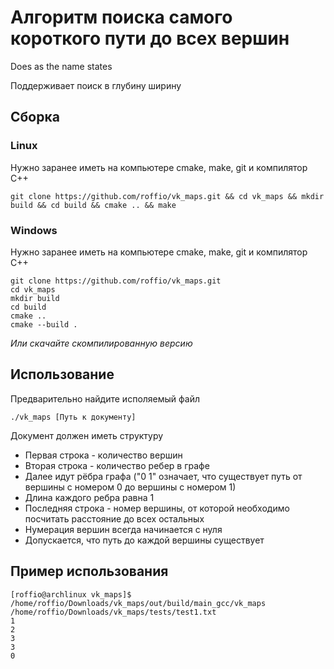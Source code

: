 # Алгоритм поиска самого короткого пути до всех вершин
Does as the name states

Поддерживает поиск в глубину ширину
## Сборка
### Linux
Нужно заранее иметь на компьютере cmake, make, git и компилятор C++
```
git clone https://github.com/roffio/vk_maps.git && cd vk_maps && mkdir build && cd build && cmake .. && make
```
### Windows 
Нужно заранее иметь на компьютере cmake, make, git и компилятор C++
```
git clone https://github.com/roffio/vk_maps.git
cd vk_maps
mkdir build
cd build
cmake ..
cmake --build .
```

_Или скачайте скомпилированную версию_
## Использование
Предварительно найдите исполяемый файл
```
./vk_maps [Путь к документу]
```
Документ должен иметь структуру
* Первая строка - количество вершин
* Вторая строка - количество ребер в графе
* Далее идут рёбра графа ("0 1" означает, что существует путь от вершины с номером 0 до вершины с номером 1)
* Длина каждого ребра равна 1
* Последняя строка - номер вершины, от которой необходимо посчитать расстояние до всех остальных
* Нумерация вершин всегда начинается с нуля
* Допускается, что путь до каждой вершины существует


## Пример использования
```
[roffio@archlinux vk_maps]$ /home/roffio/Downloads/vk_maps/out/build/main_gcc/vk_maps /home/roffio/Downloads/vk_maps/tests/test1.txt
1
2
3
3
0
```
